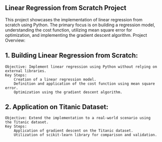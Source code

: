 ## Linear Regression from Scratch Project

This project showcases the implementation of linear regression from scratch using Python. The primary focus is on building a regression model, understanding the cost function, utilizing mean square error for optimization, and implementing the gradient descent algorithm.
Project Overview:
## 1. Building Linear Regression from Scratch:

    Objective: Implement linear regression using Python without relying on external libraries.
    Key Steps:
        Creation of a linear regression model.
        Definition and application of the cost function using mean square error.
        Optimization using the gradient descent algorithm.

## 2. Application on Titanic Dataset:

    Objective: Extend the implementation to a real-world scenario using the Titanic dataset.
    Key Steps:
        Application of gradient descent on the Titanic dataset.
        Utilization of scikit-learn library for comparison and validation.

